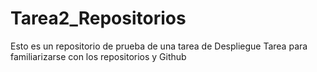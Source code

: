 # Tarea2_Repositorios
Esto es un repositorio de prueba de una tarea de Despliegue
Tarea para familiarizarse con los repositorios y Github
